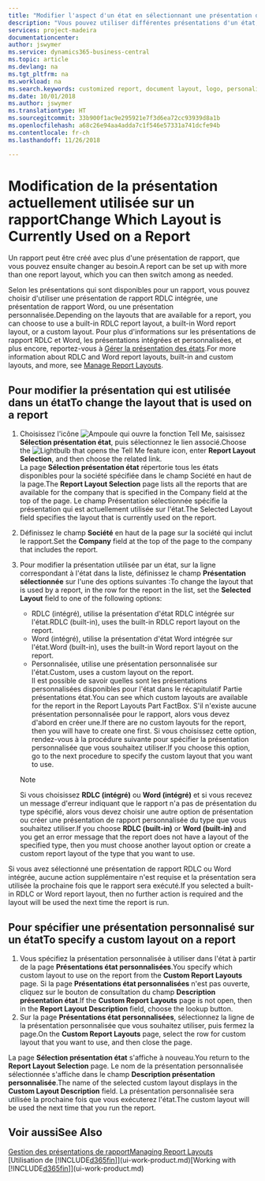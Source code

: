 ```yaml
---
title: "Modifier l'aspect d'un état en sélectionnant une présentation différente | Microsoft Docs"
description: "Vous pouvez utiliser différentes présentations d'un état, et passer d'une présentation à l'autre pour modifier l'aspect d'un état."
services: project-madeira
documentationcenter: 
author: jswymer
ms.service: dynamics365-business-central
ms.topic: article
ms.devlang: na
ms.tgt_pltfrm: na
ms.workload: na
ms.search.keywords: customized report, document layout, logo, personalize
ms.date: 10/01/2018
ms.author: jswymer
ms.translationtype: HT
ms.sourcegitcommit: 33b900f1ac9e295921e7f3d6ea72cc93939d8a1b
ms.openlocfilehash: a68c26e94aa4adda7c1f546e57331a741dcfe94b
ms.contentlocale: fr-ch
ms.lasthandoff: 11/26/2018

---
```

# <a name="change-which-layout-is-currently-used-on-a-report"></a><span data-ttu-id="02d12-103">Modification de la présentation actuellement utilisée sur un rapport</span><span class="sxs-lookup"><span data-stu-id="02d12-103">Change Which Layout is Currently Used on a Report</span></span>
<span data-ttu-id="02d12-104">Un rapport peut être créé avec plus d'une présentation de rapport, que vous pouvez ensuite changer au besoin.</span><span class="sxs-lookup"><span data-stu-id="02d12-104">A report can be set up with more than one report layout, which you can then switch among as needed.</span></span>

<span data-ttu-id="02d12-105">Selon les présentations qui sont disponibles pour un rapport, vous pouvez choisir d'utiliser une présentation de rapport RDLC intégrée, une présentation de rapport Word, ou une présentation personnalisée.</span><span class="sxs-lookup"><span data-stu-id="02d12-105">Depending on the layouts that are available for a report, you can choose to use a built-in RDLC report layout, a built-in Word report layout, or a custom layout.</span></span> <span data-ttu-id="02d12-106">Pour plus d'informations sur les présentations de rapport RDLC et Word, les présentations intégrées et personnalisées, et plus encore, reportez-vous à [Gérer la présentation des états](ui-manage-report-layouts.md).</span><span class="sxs-lookup"><span data-stu-id="02d12-106">For more information about RDLC and Word report layouts, built-in and custom layouts, and more, see [Manage Report Layouts](ui-manage-report-layouts.md).</span></span>

## <a name="to-change-the-layout-that-is-used-on-a-report"></a><span data-ttu-id="02d12-107">Pour modifier la présentation qui est utilisée dans un état</span><span class="sxs-lookup"><span data-stu-id="02d12-107">To change the layout that is used on a report</span></span>
1. <span data-ttu-id="02d12-108">Choisissez l'icône ![Ampoule qui ouvre la fonction Tell Me](media/ui-search/search_small.png "Dites-moi ce que vous voulez faire"), saisissez **Sélection présentation état**, puis sélectionnez le lien associé.</span><span class="sxs-lookup"><span data-stu-id="02d12-108">Choose the ![Lightbulb that opens the Tell Me feature](media/ui-search/search_small.png "Tell me what you want to do") icon, enter **Report Layout Selection**, and then choose the related link.</span></span>  
   <span data-ttu-id="02d12-109">La page **Sélection présentation état** répertorie tous les états disponibles pour la société spécifiée dans le champ Société en haut de la page.</span><span class="sxs-lookup"><span data-stu-id="02d12-109">The **Report Layout Selection** page lists all the reports that are available for the company that is specified in the Company field at the top of the page.</span></span> <span data-ttu-id="02d12-110">Le champ Présentation sélectionnée spécifie la présentation qui est actuellement utilisée sur l'état.</span><span class="sxs-lookup"><span data-stu-id="02d12-110">The Selected Layout field specifies the layout that is currently used on the report.</span></span>
2. <span data-ttu-id="02d12-111">Définissez le champ **Société** en haut de la page sur la société qui inclut le rapport.</span><span class="sxs-lookup"><span data-stu-id="02d12-111">Set the **Company** field at the top of the page to the company that includes the report.</span></span>
3. <span data-ttu-id="02d12-112">Pour modifier la présentation utilisée par un état, sur la ligne correspondant à l'état dans la liste, définissez le champ **Présentation sélectionnée** sur l'une des options suivantes :</span><span class="sxs-lookup"><span data-stu-id="02d12-112">To change the layout that is used by a report, in the row for the report in the list, set the **Selected Layout** field to one of the following options:</span></span>
   * <span data-ttu-id="02d12-113">RDLC (intégré), utilise la présentation d'état RDLC intégrée sur l'état.</span><span class="sxs-lookup"><span data-stu-id="02d12-113">RDLC (built-in), uses the built-in RDLC report layout on the report.</span></span>
   * <span data-ttu-id="02d12-114">Word (intégré), utilise la présentation d'état Word intégrée sur l'état.</span><span class="sxs-lookup"><span data-stu-id="02d12-114">Word (built-in), uses the built-in Word report layout on the report.</span></span>
   * <span data-ttu-id="02d12-115">Personnalisée, utilise une présentation personnalisée sur l'état.</span><span class="sxs-lookup"><span data-stu-id="02d12-115">Custom, uses a custom layout on the report.</span></span>  
     <span data-ttu-id="02d12-116">Il est possible de savoir quelles sont les présentations personnalisées disponibles pour l'état dans le récapitulatif Partie présentations état.</span><span class="sxs-lookup"><span data-stu-id="02d12-116">You can see which custom layouts are available for the report in the Report Layouts Part FactBox.</span></span> <span data-ttu-id="02d12-117">S'il n'existe aucune présentation personnalisée pour le rapport, alors vous devez d'abord en créer une.</span><span class="sxs-lookup"><span data-stu-id="02d12-117">If there are no custom layouts for the report, then you will have to create one first.</span></span> <span data-ttu-id="02d12-118">Si vous choisissez cette option, rendez-vous à la procédure suivante pour spécifier la présentation personnalisée que vous souhaitez utiliser.</span><span class="sxs-lookup"><span data-stu-id="02d12-118">If you choose this option, go to the next procedure to specify the custom layout that you want to use.</span></span>

    > [!NOTE]  
    >   <span data-ttu-id="02d12-119">Si vous choisissez **RDLC (intégré)** ou **Word (intégré)** et si vous recevez un message d'erreur indiquant que le rapport n'a pas de présentation du type spécifié, alors vous devez choisir une autre option de présentation ou créer une présentation de rapport personnalisée du type que vous souhaitez utiliser.</span><span class="sxs-lookup"><span data-stu-id="02d12-119">If you choose **RDLC (built-in)** or **Word (built-in)** and you get an error message that the report does not have a layout of the specified type, then you must choose another layout option or create a custom report layout of the type that you want to use.</span></span>

<span data-ttu-id="02d12-120">Si vous avez sélectionné une présentation de rapport RDLC ou Word intégrée, aucune action supplémentaire n'est requise et la présentation sera utilisée la prochaine fois que le rapport sera exécuté.</span><span class="sxs-lookup"><span data-stu-id="02d12-120">If you selected a built-in RDLC or Word report layout, then no further action is required and the layout will be used the next time the report is run.</span></span>

## <a name="to-specify-a-custom-layout-on-a-report"></a><span data-ttu-id="02d12-121">Pour spécifier une présentation personnalisé sur un état</span><span class="sxs-lookup"><span data-stu-id="02d12-121">To specify a custom layout on a report</span></span>
1. <span data-ttu-id="02d12-122">Vous spécifiez la présentation personnalisée à utiliser dans l'état à partir de la page **Présentations état personnalisées**.</span><span class="sxs-lookup"><span data-stu-id="02d12-122">You specify which custom layout to use on the report from the **Custom Report Layouts** page.</span></span> <span data-ttu-id="02d12-123">Si la page **Présentations état personnalisées** n'est pas ouverte, cliquez sur le bouton de consultation du champ **Description présentation état**.</span><span class="sxs-lookup"><span data-stu-id="02d12-123">If the **Custom Report Layouts** page is not open, then in the **Report Layout Description** field, choose the lookup button.</span></span>
2. <span data-ttu-id="02d12-124">Sur la page **Présentations état personnalisées**, sélectionnez la ligne de la présentation personnalisée que vous souhaitez utiliser, puis fermez la page.</span><span class="sxs-lookup"><span data-stu-id="02d12-124">On the **Custom Report Layouts** page, select the row for custom layout that you want to use, and then close the page.</span></span>

<span data-ttu-id="02d12-125">La page **Sélection présentation état** s'affiche à nouveau.</span><span class="sxs-lookup"><span data-stu-id="02d12-125">You return to the **Report Layout Selection** page.</span></span> <span data-ttu-id="02d12-126">Le nom de la présentation personnalisée sélectionnée s'affiche dans le champ **Description présentation personnalisée**.</span><span class="sxs-lookup"><span data-stu-id="02d12-126">The name of the selected custom layout displays in the **Custom Layout Description** field.</span></span> <span data-ttu-id="02d12-127">La présentation personnalisée sera utilisée la prochaine fois que vous exécuterez l'état.</span><span class="sxs-lookup"><span data-stu-id="02d12-127">The custom layout will be used the next time that you run the report.</span></span>

## <a name="see-also"></a><span data-ttu-id="02d12-128">Voir aussi</span><span class="sxs-lookup"><span data-stu-id="02d12-128">See Also</span></span>
[<span data-ttu-id="02d12-129">Gestion des présentations de rapport</span><span class="sxs-lookup"><span data-stu-id="02d12-129">Managing Report Layouts</span></span>](ui-manage-report-layouts.md)  
<span data-ttu-id="02d12-130">[Utilisation de [!INCLUDE[d365fin](includes/d365fin_md.md)]](ui-work-product.md)</span><span class="sxs-lookup"><span data-stu-id="02d12-130">[Working with [!INCLUDE[d365fin](includes/d365fin_md.md)]](ui-work-product.md)</span></span>

